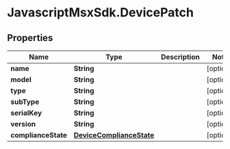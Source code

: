 # JavascriptMsxSdk.DevicePatch

## Properties

Name | Type | Description | Notes
------------ | ------------- | ------------- | -------------
**name** | **String** |  | [optional] 
**model** | **String** |  | [optional] 
**type** | **String** |  | [optional] 
**subType** | **String** |  | [optional] 
**serialKey** | **String** |  | [optional] 
**version** | **String** |  | [optional] 
**complianceState** | [**DeviceComplianceState**](DeviceComplianceState.md) |  | [optional] 


